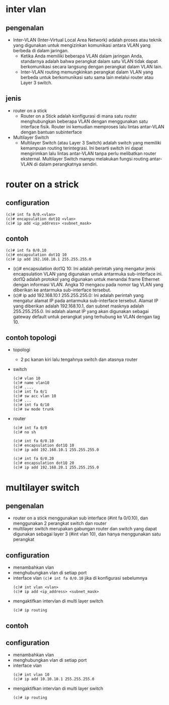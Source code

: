 # inter vlan
## pengenalan
- Inter-VLAN (Inter-Virtual Local Area Network) adalah proses atau teknik yang digunakan untuk mengizinkan komunikasi antara VLAN yang berbeda di dalam jaringan. 
  - Ketika Anda memiliki beberapa VLAN dalam jaringan Anda, standarnya adalah bahwa perangkat dalam satu VLAN tidak dapat berkomunikasi secara langsung dengan perangkat dalam VLAN lain.
  - Inter-VLAN routing memungkinkan perangkat dalam VLAN yang berbeda untuk berkomunikasi satu sama lain melalui router atau Layer 3 switch.

## jenis
- router on a stick
  - Router on a Stick adalah konfigurasi di mana satu router menghubungkan beberapa VLAN dengan menggunakan satu interface fisik. Router ini kemudian memproses lalu lintas antar-VLAN dengan bantuan subinterface
- Multilayer Switch
  - Multilayer Switch (atau Layer 3 Switch) adalah switch yang memiliki kemampuan routing terintegrasi. Ini berarti switch ini dapat mengirimkan lalu lintas antar-VLAN tanpa perlu melibatkan router eksternal. Multilayer Switch mampu melakukan fungsi routing antar-VLAN di dalam perangkatnya sendiri.

# router on a strick
## configuration
```
(c)# int fa 0/0.<vlan>
(c)# encapsulation dot1Q <vlan>
(c)# ip add <ip_address> <subnet_mask>
```
## contoh
```
(c)# int fa 0/0.10
(c)# encapsulation dot1Q 10
(c)# ip add 192.168.10.1 255.255.255.0
```
- (c)# encapsulation dot1Q 10: Ini adalah perintah yang mengatur jenis encapsulation VLAN yang digunakan untuk antarmuka sub-interface ini. dot1Q adalah protokol yang digunakan untuk menandai frame Ethernet dengan informasi VLAN. Angka 10 mengacu pada nomor tag VLAN yang diberikan ke antarmuka sub-interface tersebut.
- (c)# ip add 192.168.10.1 255.255.255.0: Ini adalah perintah yang mengatur alamat IP pada antarmuka sub-interface tersebut. Alamat IP yang diberikan adalah 192.168.10.1, dan subnet masknya adalah 255.255.255.0. Ini adalah alamat IP yang akan digunakan sebagai gateway default untuk perangkat yang terhubung ke VLAN dengan tag 10.

## contoh topologi
- topologi
  - 2 pc kanan kiri lalu tengahnya switch dan atasnya router

- switch
  ```
  (c)# vlan 10
  (c)# name vlan10
  (c)# ....
  (c)# int fa 0/1
  (c)# sw acc vlan 10
  (c)# ...
  (c)# int fa 0/10
  (c)# sw mode trunk
  ```

- router
  ```
  (c)# int fa 0/0
  (c)# no sh

  (c)# int fa 0/0.10
  (c)# encapsulation dot1Q 10
  (c)# ip add 192.168.10.1 255.255.255.0

  (c)# int fa 0/0.20
  (c)# encapsulation dot1Q 20
  (c)# ip add 192.168.20.1 255.255.255.0
  ```

# multilayer switch
## pengenalan
- router on a stick menggunakan sub interface (#int fa 0/0.10), dan menggunakan 2 perangkat switch dan router
- multilayer switch merupakan gabungan router dan switch yang dapat digunakan sebagai layer 3 (#int vlan 10), dan hanya menggunakan satu perangkat

## configuration
- menambahkan vlan
- menghubungkan vlan di setiap port
- interface vlan ```(c)# int fa 0/0.10``` jika di konfigurasi sebelumnya
    ```
  (c)# int vlan <vlan>
  (c)# ip add <ip_address> <subnet_mask>
  ```
- mengaktifkan intervlan di multi layer switch
  ```
  (c)# ip routing
  ```

## contoh
## configuration
- menambahkan vlan
- menghubungkan vlan di setiap port
- interface vlan
  ```
  (c)# int vlan 10
  (c)# ip add 10.10.10.1 255.255.255.0
  ```
- mengaktifkan intervlan di multi layer switch
  ```
  (c)# ip routing
  ```